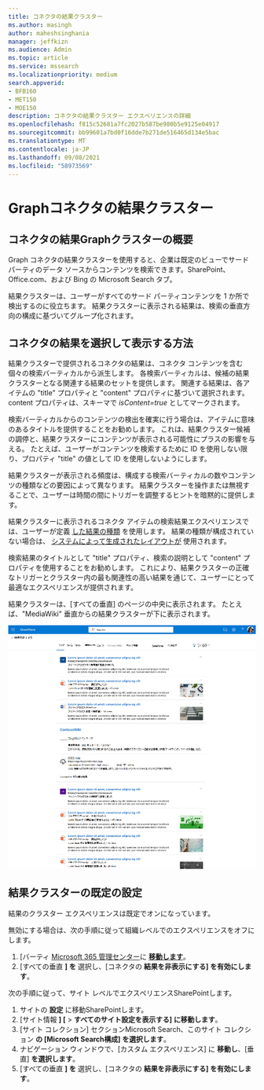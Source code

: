 ```yaml
---
title: コネクタの結果クラスター
ms.author: masingh
author: maheshsinghania
manager: jeffkizn
ms.audience: Admin
ms.topic: article
ms.service: mssearch
ms.localizationpriority: medium
search.appverid:
- BFB160
- MET150
- MOE150
description: コネクタの結果クラスター エクスペリエンスの詳細
ms.openlocfilehash: f815c52681a7fc2027b587be980b5e9125e04917
ms.sourcegitcommit: bb99601a7bd0f16dde7b271de516465d134e5bac
ms.translationtype: MT
ms.contentlocale: ja-JP
ms.lasthandoff: 09/08/2021
ms.locfileid: "58973569"
---
```

# <a name="graph-connectors-result-cluster"></a>Graphコネクタの結果クラスター

## <a name="overview-of-the-graph-connectors-result-cluster"></a>コネクタの結果Graphクラスターの概要  

Graph コネクタの結果クラスターを使用すると、企業は既定のビューでサード パーティのデータ ソースからコンテンツを検索できます。SharePoint、Office.com、および Bing の Microsoft Search タブ。

結果クラスターは、ユーザーがすべてのサード パーティコンテンツを 1 か所で検出するのに役立ちます。 結果クラスターに表示される結果は、検索の垂直方向の構成に基づいてグループ化されます。

## <a name="how-connector-results-are-selected-and-displayed"></a>コネクタの結果を選択して表示する方法

結果クラスターで提供されるコネクタの結果は、コネクタ コンテンツを含む個々の検索バーティカルから派生します。 各検索バーティカルは、候補の結果クラスターとなる関連する結果のセットを提供します。 関連する結果は、各アイテムの "title" プロパティと "content" プロパティに基づいて選択されます。 content プロパティは、スキーマで *isContent=true* としてマークされます。

検索バーティカルからのコンテンツの検出を確実に行う場合は、アイテムに意味のあるタイトルを提供することをお勧めします。 これは、結果クラスター候補の調停と、結果クラスターにコンテンツが表示される可能性にプラスの影響を与える。 たとえば、ユーザーがコンテンツを検索するために ID を使用しない限り、プロパティ "title" の値として ID を使用しないようにします。

結果クラスターが表示される頻度は、構成する検索バーティカルの数やコンテンツの種類などの要因によって異なります。 結果クラスターを操作または無視することで、ユーザーは時間の間にトリガーを調整するヒントを暗黙的に提供します。

結果クラスターに表示されるコネクタ アイテムの検索結果エクスペリエンスでは、ユーザーが定義 [した結果の種類](./customize-search-page.md#create-your-own-result-type) を使用します。 結果の種類が構成されていない場合は、 [システムによって生成されたレイアウトが](./customize-search-page.md#default-search-result-layout) 使用されます。

検索結果のタイトルとして "title" プロパティ、検索の説明として "content" プロパティを使用することをお勧めします。 これにより、結果クラスターの正確なトリガーとクラスター内の最も関連性の高い結果を通じて、ユーザーにとって最適なエクスペリエンスが提供されます。

結果クラスターは、[すべての垂直] のページの中央に表示されます。 たとえば、"MediaWiki" 垂直からの結果クラスターが下に表示されます。

![MediaWiki 結果クラスターの例。](media/result-cluster/result-cluster-example.png)

## <a name="result-clusters-default-settings"></a>結果クラスターの既定の設定
  
結果のクラスター エクスペリエンスは既定でオンになっています。  

無効にする場合は、次の手順に従って組織レベルでのエクスペリエンスをオフにします。

1. [バーティ [Microsoft 365 管理センター](https://admin.microsoft.com)に [**移動します**](https://admin.microsoft.com/Adminportal/Home#/MicrosoftSearch/verticals)。
1. [すべての垂直 **] を** 選択し、[コネクタの **結果を非表示にする] を有効にします**。

次の手順に従って、サイト レベルでエクスペリエンスSharePointします。

1. サイトの **設定** に移動SharePointします。
2. [サイト情報 **] [** > **すべてのサイト設定を表示する] に移動します**。
3. [サイト コレクション] セクションMicrosoft Search、このサイト コレクション **の [Microsoft Search構成] を選択します**。
4. ナビゲーション ウィンドウで、[カスタム エクスペリエンス] に **移動し**、[垂直] **を選択します**。
5. [すべての垂直 **] を** 選択し、[コネクタの **結果を非表示にする] を有効にします**。

